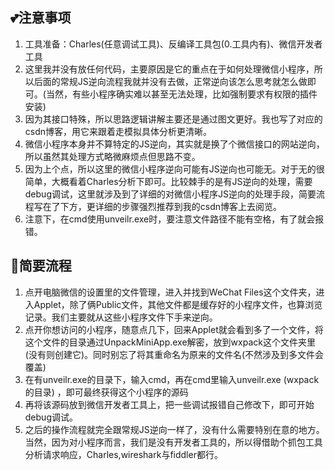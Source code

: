 ## 💕注意事项
1. 工具准备：Charles(任意调试工具)、反编译工具包(0.工具内有)、微信开发者工具
2. 这里我并没有放任何代码，主要原因是它的重点在于如何处理微信小程序，所以后面的常规JS逆向流程我就并没有去做，正常逆向该怎么思考就怎么做即可。(当然，有些小程序确实难以甚至无法处理，比如强制要求有权限的插件安装)
3. 因为其接口特殊，所以思路逻辑讲解主要还是通过图文更好。我也写了对应的csdn博客，用它来跟着走模拟具体分析更清晰。
4. 微信小程序本身并不算特定的JS逆向，其实就是换了个微信接口的网站逆向，所以虽然其处理方式略微麻烦点但思路不变。
5. 因为上个点，所以这里的微信小程序逆向可能有JS逆向也可能无。对于无的很简单，大概看着Charles分析下即可。比较棘手的是有JS逆向的处理，需要debug调试，这里就涉及到了详细的对微信小程序JS逆向的处理手段，简要流程写在了下方，更详细的步骤强烈推荐到我的csdn博客上去阅览。
6. 注意下，在cmd使用unveilr.exe时，要注意文件路径不能有空格，有了就会报错。

## 🔨简要流程
1. 点开电脑微信的设置里的文件管理，进入并找到WeChat Files这个文件夹，进入Applet，除了俩Public文件，其他文件都是缓存好的小程序文件，也算浏览记录。我们主要就从这些小程序文件下手来逆向。
2. 点开你想访问的小程序，随意点几下，回来Applet就会看到多了一个文件，将这个文件的目录通过UnpackMiniApp.exe解密，放到wxpack这个文件夹里(没有则创建它)。同时别忘了将其重命名为原来的文件名(不然涉及到多文件会覆盖)
3. 在有unveilr.exe的目录下，输入cmd，再在cmd里输入unveilr.exe (wxpack的目录) ，即可最终获得这个小程序的源码
4. 再将该源码放到微信开发者工具上，把一些调试报错自己修改下，即可开始debug调试。
5. 之后的操作流程就完全跟常规JS逆向一样了，没有什么需要特别在意的地方。当然，因为对小程序而言，我们是没有开发者工具的，所以得借助个抓包工具分析请求响应，Charles,wireshark与fiddler都行。